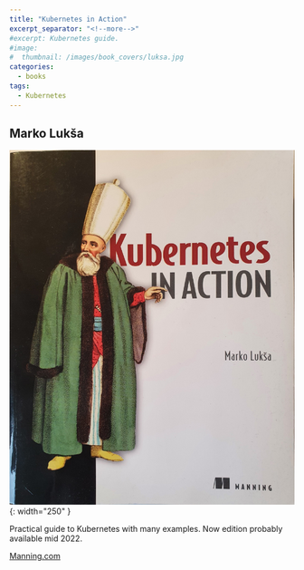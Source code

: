 ```yaml
---
title: "Kubernetes in Action"
excerpt_separator: "<!--more-->"
#excerpt: Kubernetes guide.
#image:
#  thumbnail: /images/book_covers/luksa.jpg
categories:
  - books
tags:
  - Kubernetes
---
```



## Marko Lukša


![alt text](/images/book_covers/luksa.jpg "Title"){: width="250" }

<!--more-->

Practical guide to Kubernetes with many examples.
Now edition probably available mid 2022.


[Manning.com](https://www.manning.com/books/kubernetes-in-action)
